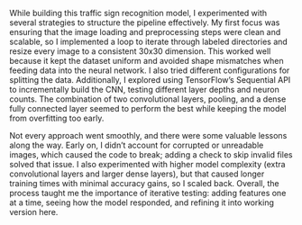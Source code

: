 While building this traffic sign recognition model, I experimented with several strategies to structure the pipeline effectively. My first focus was ensuring that the image loading and preprocessing steps were clean and scalable, so I implemented a loop to iterate through labeled directories and resize every image to a consistent 30x30 dimension. This worked well because it kept the dataset uniform and avoided shape mismatches when feeding data into the neural network. I also tried different configurations for splitting the data. Additionally, I explored using TensorFlow’s Sequential API to incrementally build the CNN, testing different layer depths and neuron counts. The combination of two convolutional layers, pooling, and a dense fully connected layer seemed to perform the best while keeping the model from overfitting too early.

Not every approach went smoothly, and there were some valuable lessons along the way. Early on, I didn’t account for corrupted or unreadable images, which caused the code to break; adding a check to skip invalid files solved that issue. I also experimented with higher model complexity (extra convolutional layers and larger dense layers), but that caused longer training times with minimal accuracy gains, so I scaled back. Overall, the process taught me the importance of iterative testing: adding features one at a time, seeing how the model responded, and refining it into working version here.
